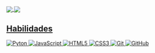  <div>
  <a href="https://github.com/focarica">
  <img align="center"
       src="https://readme-stats.clckblog.space/api?username=focarica&show_icons=true&theme=midnight-purple&hide_border=True&include_all_commits=true&count_private=true">
  <img align="center" src="https://readme-stats.clckblog.space/api/top-langs/?username=focarica&theme=midnight-purple&hide_border=True&layout=compact&count_private=true"/>
   
  <h2>Habilidades</h2>

 <img src="https://img.shields.io/badge/-Python-black?style=flat-square&logo=python" alt="Pyton" />
 <img src="https://img.shields.io/badge/-JavaScript-black?style=flat-square&logo=javascript" alt="JavaScript" />
 <img src="https://img.shields.io/badge/-HTML5-black?style=flat-square&logo=html5&logoColor=white" alt="HTML5" />
 <img src="https://img.shields.io/badge/-CSS3-black?style=flat-square&logo=css3" alt="CSS3" />
 <img src="https://img.shields.io/badge/-Git-black?style=flat-square&logo=git" alt="Git" />
 <img src="https://img.shields.io/badge/-GitHub-181717?style=flat-square&logo=github" alt="GitHub" />

</div>
